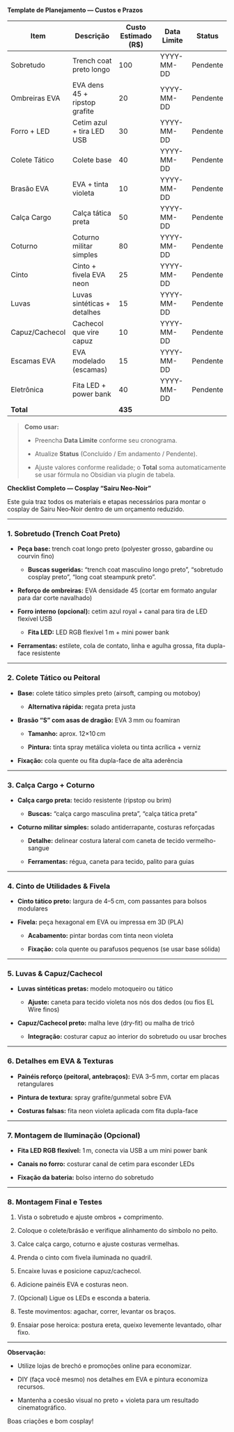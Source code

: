 **Template de Planejamento — Custos e Prazos**

| Item           | Descrição                     | Custo Estimado (R$) | Data Limite | Status   |
| -------------- | ----------------------------- | ------------------- | ----------- | -------- |
| Sobretudo      | Trench coat preto longo       | 100                 | YYYY-MM-DD  | Pendente |
| Ombreiras EVA  | EVA dens 45 + ripstop grafite | 20                  | YYYY-MM-DD  | Pendente |
| Forro + LED    | Cetim azul + tira LED USB     | 30                  | YYYY-MM-DD  | Pendente |
| Colete Tático  | Colete base                   | 40                  | YYYY-MM-DD  | Pendente |
| Brasão EVA     | EVA + tinta violeta           | 10                  | YYYY-MM-DD  | Pendente |
| Calça Cargo    | Calça tática preta            | 50                  | YYYY-MM-DD  | Pendente |
| Coturno        | Coturno militar simples       | 80                  | YYYY-MM-DD  | Pendente |
| Cinto          | Cinto + fivela EVA neon       | 25                  | YYYY-MM-DD  | Pendente |
| Luvas          | Luvas sintéticas + detalhes   | 15                  | YYYY-MM-DD  | Pendente |
| Capuz/Cachecol | Cachecol que vire capuz       | 10                  | YYYY-MM-DD  | Pendente |
| Escamas EVA    | EVA modelado (escamas)        | 15                  | YYYY-MM-DD  | Pendente |
| Eletrônica     | Fita LED + power bank         | 40                  | YYYY-MM-DD  | Pendente |
| **Total**      |                               | **435**             |             |          |

> **Como usar:**
> 
> - Preencha **Data Limite** conforme seu cronograma.
>     
> - Atualize **Status** (Concluído / Em andamento / Pendente).
>     
> - Ajuste valores conforme realidade; o **Total** soma automaticamente se usar fórmula no Obsidian via plugin de tabela.


**Checklist Completo — Cosplay “Sairu Neo‑Noir”**

Este guia traz todos os materiais e etapas necessários para montar o cosplay de Sairu Neo‑Noir dentro de um orçamento reduzido.

---

### 1. Sobretudo (Trench Coat Preto)

- **Peça base:** trench coat longo preto (polyester grosso, gabardine ou courvin fino)
    
    - **Buscas sugeridas:** “trench coat masculino longo preto”, “sobretudo cosplay preto”, “long coat steampunk preto”.
        
- **Reforço de ombreiras:** EVA densidade 45 (cortar em formato angular para dar corte navalhado)
    
- **Forro interno (opcional):** cetim azul royal + canal para tira de LED flexível USB
    
    - **Fita LED:** LED RGB flexível 1 m + mini power bank
        
- **Ferramentas:** estilete, cola de contato, linha e agulha grossa, fita dupla-face resistente
    

---

### 2. Colete Tático ou Peitoral

- **Base:** colete tático simples preto (airsoft, camping ou motoboy)
    
    - **Alternativa rápida:** regata preta justa
        
- **Brasão “S” com asas de dragão:** EVA 3 mm ou foamiran
    
    - **Tamanho:** aprox. 12×10 cm
        
    - **Pintura:** tinta spray metálica violeta ou tinta acrílica + verniz
        
- **Fixação:** cola quente ou fita dupla-face de alta aderência
    

---

### 3. Calça Cargo + Coturno

- **Calça cargo preta:** tecido resistente (ripstop ou brim)
    
    - **Buscas:** “calça cargo masculina preta”, “calça tática preta”
        
- **Coturno militar simples:** solado antiderrapante, costuras reforçadas
    
    - **Detalhe:** delinear costura lateral com caneta de tecido vermelho-sangue
        
    - **Ferramentas:** régua, caneta para tecido, palito para guias
        

---

### 4. Cinto de Utilidades & Fivela

- **Cinto tático preto:** largura de 4–5 cm, com passantes para bolsos modulares
    
- **Fivela:** peça hexagonal em EVA ou impressa em 3D (PLA)
    
    - **Acabamento:** pintar bordas com tinta neon violeta
        
    - **Fixação:** cola quente ou parafusos pequenos (se usar base sólida)
        

---

### 5. Luvas & Capuz/Cachecol

- **Luvas sintéticas pretas:** modelo motoqueiro ou tático
    
    - **Ajuste:** caneta para tecido violeta nos nós dos dedos (ou fios EL Wire finos)
        
- **Capuz/Cachecol preto:** malha leve (dry-fit) ou malha de tricô
    
    - **Integração:** costurar capuz ao interior do sobretudo ou usar broches
        

---

### 6. Detalhes em EVA & Texturas

- **Painéis reforço (peitoral, antebraços):** EVA 3–5 mm, cortar em placas retangulares
    
- **Pintura de textura:** spray grafite/gunmetal sobre EVA
    
- **Costuras falsas:** fita neon violeta aplicada com fita dupla-face
    

---

### 7. Montagem de Iluminação (Opcional)

- **Fita LED RGB flexível:** 1 m, conecta via USB a um mini power bank
    
- **Canais no forro:** costurar canal de cetim para esconder LEDs
    
- **Fixação da bateria:** bolso interno do sobretudo
    

---

### 8. Montagem Final e Testes

1. Vista o sobretudo e ajuste ombros + comprimento.
    
2. Coloque o colete/brásão e verifique alinhamento do símbolo no peito.
    
3. Calce calça cargo, coturno e ajuste costuras vermelhas.
    
4. Prenda o cinto com fivela iluminada no quadril.
    
5. Encaixe luvas e posicione capuz/cachecol.
    
6. Adicione painéis EVA e costuras neon.
    
7. (Opcional) Ligue os LEDs e esconda a bateria.
    
8. Teste movimentos: agachar, correr, levantar os braços.
    
9. Ensaiar pose heroica: postura ereta, queixo levemente levantado, olhar fixo.
    

---

**Observação:**

- Utilize lojas de brechó e promoções online para economizar.
    
- DIY (faça você mesmo) nos detalhes em EVA e pintura economiza recursos.
    
- Mantenha a coesão visual no preto + violeta para um resultado cinematográfico.
    

Boas criações e bom cosplay!

